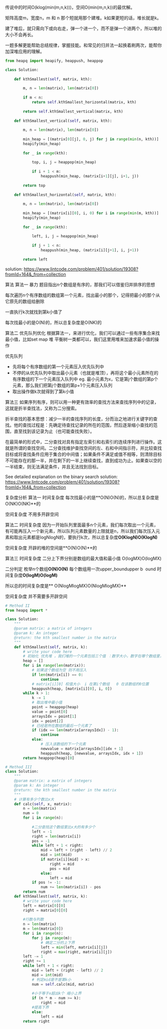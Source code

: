 <!-- ------------------------------ TinLittle ------------------------------ -->
传说中的时间O(klog(min(m,n,k)))，空间O(min(m,n,k))的最优解。

矩阵高度m，宽度n，m 和 n 那个短就用那个建堆。k如果更短的话，堆长就是k。

建了堆后，就只需向下或向右走，弹一个进一个，而不是弹一个进两个，所以堆的大小不会再长。

一题多解更能帮助总结规律，掌握技能。和常见的归并法一起换着刷两次，能帮你加深堆应用的理解。

```python
from heapq import heapify, heappush, heappop

class Solution:
    
    def kthSmallest(self, matrix, kth):
        
        m, n = len(matrix), len(matrix[0])
        
        if m < n:
            return self.kthSmallest_horizontal(matrix, kth)
            
        return self.kthSmallest_vertical(matrix, kth)
        
    def kthSmallest_vertical(self, matrix, kth):
        
        m, n = len(matrix), len(matrix[0])
        
        min_heap = [(matrix[0][j], 0, j) for j in range(min(n, kth))]
        heapify(min_heap)
        
        for _ in range(kth):
            
            top, i, j = heappop(min_heap)
            
            if i + 1 < m:
                heappush(min_heap, (matrix[i+1][j], i+1, j))
                
        return top
    
    def kthSmallest_horizontal(self, matrix, kth):
        
        m, n = len(matrix), len(matrix[0])
        
        min_heap = [(matrix[i][0], i, 0) for i in range(min(m, kth))]
        heapify(min_heap)
        
        for _ in range(kth):
            
            left, i, j = heappop(min_heap)
            
            if j + 1 < n:
                heappush(min_heap, (matrix[i][j+1], i, j+1))
                
        return left
```

<!-- ------------------------------ somebody ------------------------------- -->

solution: https://www.lintcode.com/problem/401/solution/19308?fromId=164&_from=collection

算法
算法一 暴力
题目指出n个数组是有序的，那我们可以借鉴归并排序的思想

每次遍历n个有序数组的数组第一个元素，找出最小的那个，记得把最小的那个从它原先的数组给删除

一直执行k次就找到第k小值了

每次找最小的是O(N)的，所以总复杂度是O(NK)的

算法二 优先队列优化
根据算法一，来进行优化，我们可以通过一些有序集合来找最小值，比如set map 堆 平衡树一类都可以，我们这里用堆来加速求最小值的操作

优先队列
- 先将每个有序数组的第一个元素压入优先队列中
- 不停的从优先队列中取出最小元素（也就是堆顶），再将这个最小元素所在的有序数组的下一个元素压入队列中 eg. 最小元素为x，它是第j个数组的第p个元素，那么我们把第j个数组的第p+1个元素压入队列
- 取出操作做k次就得到了第k小值


算法三
如果序列有序，则可以用一种更有效率的查找方法来查找序列中的记录，这就是折半查找法，又称为二分搜索。

折半查找的基本思想：减少一半的查找序列的长度，分而治之地进行关键字的查找。他的查找过程是：先确定待查找记录的所在的范围，然后逐渐缩小查找的范围，直至找到该记录为止（也可能查找失败）。

在最简单的形式中，二分查找对具有指定左索引和右索引的连续序列进行操作。这就是所谓的查找空间。二分查找维护查找空间的左、右和中间指示符，并比较查找目标或将查找条件应用于集合的中间值；如果条件不满足或值不相等，则清除目标不可能存在的那一半，并在剩下的一半上继续查找，直到成功为止。如果查以空的一半结束，则无法满足条件，并且无法找到目标。

See detailed explanation on the binary search solution: https://www.lintcode.com/problem/401/solution/19308?fromId=164&_from=collection

复杂度分析
算法一
时间复杂度
每次找最小的是**O(N)O(N)的，所以总复杂度是O(NK)O(NK)**的

空间复杂度
不用多开辟空间

算法二
时间复杂度
因为一开始队列里面最多n个元素，我们每次取出一个元素，有可能再压入一个新元素，所以队列元素数量的上限就是n，所以我们每次压入元素和取出元素都是logNlogN的，要执行k次，所以总复杂度**O(KlogN)O(KlogN)**

空间复杂度
开辟的堆的空间是**O(N)O(N)**的

算法三
时间复杂度
二分上下界分别是数组的最大值和最小值 O(logMX)O(logMX)

二分判定 枚举n个数组**O(N)O(N)** 每个数组用一次upper_boundupper 
b
​
 ound 时间复杂度**O(logM)O(logM)**

所以总的时间复杂度是** O(NlogMlogMX)O(NlogMlogMX)**

空间复杂度
并不需要多开辟空间

```python
# Method II
from heapq import *

class Solution:
    """
    @param matrix: a matrix of integers
    @param k: An integer
    @return: the kth smallest number in the matrix
    """
    def kthSmallest(self, matrix, k):
        # write your code here
        # 初始化 优先堆 ，我们堆的一个元素包括三个值 ：数字大小，数字在哪个数组里，数字在数组的哪个位置
        heap = []
        for i in range(len(matrix)):
            # 如果这个数组为空 则不用压入
            if len(matrix[i]) == 0:
                continue
            # matrix[i][0] 权值大小  i 在第i个数组   0 在该数组的0位置
            heappush(heap, [matrix[i][0], i, 0])
        while k > 1:
            k -= 1
            # 取出堆中最小值
            point = heappop(heap)
            value = point[0]
            arraysIdx = point[1]
            idx = point[2]
            # 已经是所在数组的最后一个元素了
            if (idx == len(matrix[arraysIdx]) - 1):
                continue
            else:
                # 压入该数组的下一个元素
                newvalue = matrix[arraysIdx][idx + 1]
                heappush(heap, [newvalue, arraysIdx, idx + 1])
        return heappop(heap)[0]
```

```python
# Method III
class Solution:
    """
    @param matrix: a matrix of integers
    @param k: An integer
    @return: the kth smallest number in the matrix
    """
    # 计算有多少个数比x大
    def calc(self, x, matrix):
        n = len(matrix)
        num = 0
        for i in range(n):
            
            #二分查找这个数组里比x大的有多少个
            left = -1
            right = len(matrix[i])
            pos = -1
            while left + 1 < right:
                mid = left + (right - left) // 2
                mid = int(mid)
                if matrix[i][mid] > x:
                    right = mid
                    pos = mid
                else:
                    left = mid
            if pos != -1:
                num += len(matrix[i]) - pos
        return num
    def kthSmallest(self, matrix, k):
        # write your code here
        left = matrix[0][0]
        right = matrix[0][0]
        
        #行数与列数
        n = len(matrix)
        m = len(matrix[0])
        for i in range(n):
            for j in range(m):
                # 确定二分的上下界
                left = min(left, matrix[i][j])
                right = max(right, matrix[i][j])
        left -= 1
        right += 1
        while left + 1 < right:
            mid = left + (right - left) // 2
            mid = int(mid)
            # 判定mid是不是第k小
            num = self.calc(mid, matrix)
            
            #小于等于x超出k个 缩小上界
            if (n * m - num >= k):
                right = mid
            #提高下界
            else:
                left = mid
        return right
```

